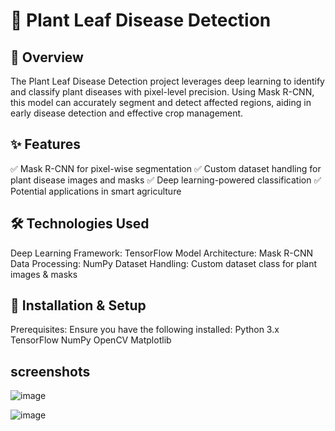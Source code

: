 # 🌿 Plant Leaf Disease Detection

## 📌 Overview
The Plant Leaf Disease Detection project leverages deep learning to identify and classify plant diseases with pixel-level precision. Using Mask R-CNN, this model can accurately segment and detect affected regions, aiding in early disease detection and effective crop management.

## ✨ Features
✅ Mask R-CNN for pixel-wise segmentation
✅ Custom dataset handling for plant disease images and masks
✅ Deep learning-powered classification
✅ Potential applications in smart agriculture

## 🛠 Technologies Used
Deep Learning Framework: TensorFlow
Model Architecture: Mask R-CNN
Data Processing: NumPy
Dataset Handling: Custom dataset class for plant images & masks

## 🚀 Installation & Setup
Prerequisites:
Ensure you have the following installed:
Python 3.x
TensorFlow
NumPy
OpenCV
Matplotlib

## screenshots

![image](https://github.com/ddeshav222/Plant-leaf-Disease-detection/assets/98301962/0fdfc297-fb9c-4791-bac6-79bceadeb792)

![image](https://github.com/ddeshav222/Plant-leaf-Disease-detection/assets/98301962/fd9d68cc-4f9c-4a03-891a-0e4ccd76f694)
